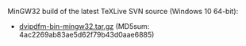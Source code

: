 
MinGW32 build of the latest TeXLive SVN source (Windows 10 64-bit):
- [dvipdfm-bin-mingw32.tar.gz](dvipdfm-bin-mingw32.tar.gz) 
(MD5sum: 4ac2269ab83ae5d62f79b43d0aae6885) 

